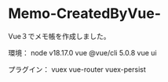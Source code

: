 # Memo-CreatedByVue-
Vue３でメモ帳を作成しました。

環境：
node v18.17.0
vue @vue/cli 5.0.8
vue ui

プラグイン：
vuex
vue-router
vuex-persist
